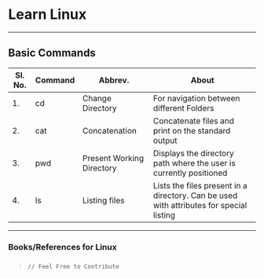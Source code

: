 # Learn Linux
<hr>

## Basic Commands



|Sl. No.|Command|Abbrev.|About|
|-|-|-|-|
|1.|cd|Change Directory|For navigation between different Folders |
|2.|cat|Concatenation|Concatenate files and print on the standard output |
|3.|pwd|Present Working Directory|Displays the directory path where the user is currently positioned |
|4.|ls|Listing files|Lists the files present in a directory. Can be used with attributes for special listing |



<hr>

### Books/References for Linux

### 

> ```
> // Feel Free to Contribute
> ```
